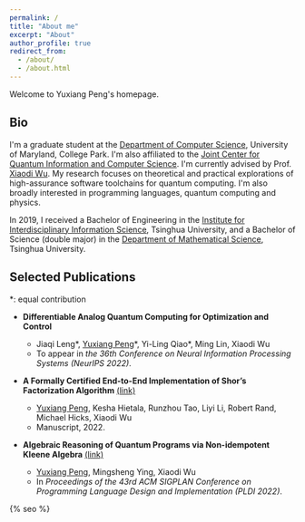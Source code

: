 ```yaml
---
permalink: /
title: "About me"
excerpt: "About"
author_profile: true
redirect_from: 
  - /about/
  - /about.html
---
```


Welcome to Yuxiang Peng's homepage.

## **Bio**

I'm a graduate student at the [Department of Computer Science](https://www.cs.umd.edu/), University of Maryland, College Park. I'm also affiliated to the [Joint Center for Quantum Information and Computer Science](https://quics.umd.edu/). I'm currently advised by Prof. [Xiaodi Wu](https://www.cs.umd.edu/~xwu/). My research focuses on theoretical and practical explorations of high-assurance software toolchains for quantum computing. I'm also broadly interested in programming languages, quantum computing and physics.

In 2019, I received a Bachelor of Engineering in the [Institute for Interdisciplinary Information Science](https://iiis.tsinghua.edu.cn/en/), Tsinghua University, and a Bachelor of Science (double major) in the [Department of Mathematical Science](https://www.math.tsinghua.edu.cn/), Tsinghua University.

## **Selected Publications**

\*: equal contribution

* **Differentiable Analog Quantum Computing for Optimization and Control** 
	* Jiaqi Leng\*, <u>Yuxiang Peng</u>\*, Yi-Ling Qiao*, Ming Lin, Xiaodi Wu
	* To appear in *the 36th Conference on Neural Information Processing Systems (NeurIPS 2022)*.

* **A Formally Certified End-to-End Implementation of Shor’s Factorization Algorithm** [(link)](https://arxiv.org/abs/2204.07112)
	* <u>Yuxiang Peng</u>, Kesha Hietala, Runzhou Tao, Liyi Li, Robert Rand, Michael Hicks, Xiaodi Wu
	* Manuscript, 2022.
	
* **Algebraic Reasoning of Quantum Programs via Non-idempotent Kleene Algebra** [(link)](https://arxiv.org/abs/2110.07018)
	* <u>Yuxiang Peng</u>, Mingsheng Ying, Xiaodi Wu
	* In *Proceedings of the 43rd ACM SIGPLAN Conference on Programming Language Design and Implementation (PLDI 2022)*.

{% seo %}